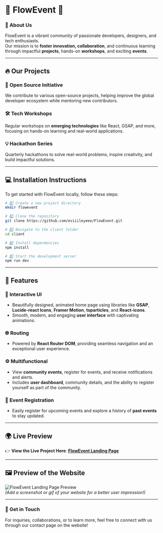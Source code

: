 
# 🌟 **FlowEvent** 🌟  

### 🚀 **About Us**
FlowEvent is a vibrant community of passionate developers, designers, and tech enthusiasts.  
Our mission is to **foster innovation, collaboration**, and continuous learning through impactful **projects**, hands-on **workshops**, and exciting **events**.  

---

## 🔥 **Our Projects**
### 🎯 **Open Source Initiative**  
We contribute to various open-source projects, helping improve the global developer ecosystem while mentoring new contributors.  

### 🛠️ **Tech Workshops**  
Regular workshops on **emerging technologies** like React, GSAP, and more, focusing on hands-on learning and real-world applications.  

### 💡 **Hackathon Series**  
Quarterly hackathons to solve real-world problems, inspire creativity, and build impactful solutions.  

---

## 💻 **Installation Instructions**

To get started with FlowEvent locally, follow these steps:

```bash
# 1️⃣ Create a new project directory
mkdir flowevent

# 2️⃣ Clone the repository
git clone https://github.com/eviiileyeee/FlowEvent.git

# 3️⃣ Navigate to the client folder
cd client

# 4️⃣ Install dependencies
npm install

# 5️⃣ Start the development server
npm run dev
```

---

## 🌟 **Features**

### 🎨 **Interactive UI**  
- Beautifully designed, animated home page using libraries like **GSAP**, **Lucide-react Icons**, **Framer Motion**, **tsparticles**, and **React-icons**.  
- Smooth, modern, and engaging **user interface** with captivating animations.

### 🌐 **Routing**  
- Powered by **React Router DOM**, providing seamless navigation and an exceptional user experience.  

### ⚙️ **Multifunctional**  
- View **community events**, register for events, and receive notifications and alerts.  
- Includes **user dashboard**, community details, and the ability to register yourself as part of the community.  

### 📅 **Event Registration**  
- Easily register for upcoming events and explore a history of **past events** to stay updated.

---

## 🌍 **Live Preview**  
👉 **View the Live Project Here**: [**FlowEvent Landing Page**](https://flowevent.netlify.app)  

---

## 🖼️ **Preview of the Website**  

![FlowEvent Landing Page Preview](https://via.placeholder.com/1024x512.png?text=FlowEvent+Landing+Page+Preview)  
*(Add a screenshot or gif of your website for a better user impression!)*  

---

### 💬 **Get in Touch**
For inquiries, collaborations, or to learn more, feel free to connect with us through our contact page on the website!  
